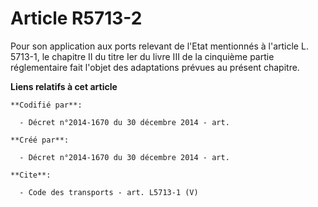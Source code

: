 # Article R5713-2

Pour son application aux ports relevant de l'Etat mentionnés à l'article L. 5713-1, le chapitre II du titre Ier du livre III
de la cinquième partie réglementaire fait l'objet des adaptations prévues au présent chapitre.

**Liens relatifs à cet article**

	**Codifié par**:

	  - Décret n°2014-1670 du 30 décembre 2014 - art.

	**Créé par**:

	  - Décret n°2014-1670 du 30 décembre 2014 - art.

	**Cite**:

	  - Code des transports - art. L5713-1 (V)
